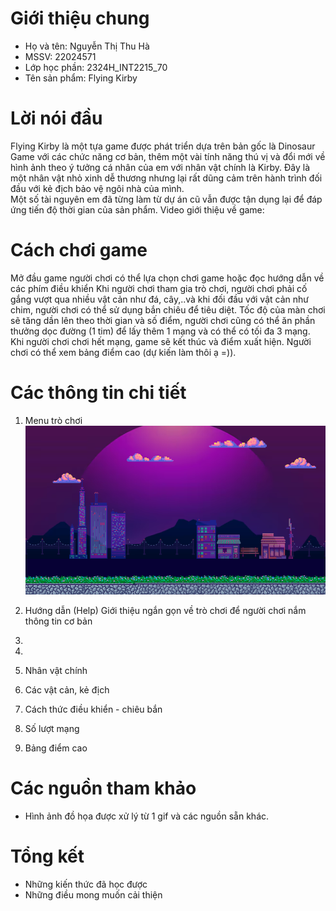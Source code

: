 # Giới thiệu chung
- Họ và tên: Nguyễn Thị Thu Hà
- MSSV: 22024571
- Lớp học phần: 2324H_INT2215_70
- Tên sản phẩm: Flying Kirby
  
# Lời nói đầu
Flying Kirby là một tựa game được phát triển dựa trên bản gốc là Dinosaur Game với các chức năng cơ bản, thêm một vài tính năng thú vị và đổi mới về hình ảnh theo ý tưởng cá nhân của em với nhân vật chính là Kirby. Đây là một nhân vật nhỏ xinh dễ thương nhưng lại rất dũng cảm trên hành trình đối đầu với kẻ địch bảo vệ ngôi nhà của mình.    
Một số tài nguyên em đã từng làm từ dự án cũ vẫn được tận dụng lại để đáp ứng tiến độ thời gian của sản phẩm.
Video giới thiệu về game:

# Cách chơi game 
Mở đầu game người chơi có thể lựa chọn chơi game hoặc đọc hướng dẫn về các phím điều khiển
Khi người chơi tham gia trò chơi, người chơi phải cố gắng vượt qua nhiều vật cản như đá, cây,..và khi đối đầu với vật cản như chim, người chơi có thể sử dụng bắn chiêu để tiêu diệt. Tốc độ của màn chơi sẽ tăng dần lên theo thời gian và số điểm, người chơi cũng có thể ăn phần thưởng dọc đường (1 tim) để lấy thêm 1 mạng và có thể có tối đa 3 mạng. 
Khi người chơi chơi hết mạng, game sẽ kết thúc và điểm xuất hiện. Người chơi có thể xem bảng điểm cao (dự kiến làm thôi ạ =)).

# Các thông tin chi tiết 
1. Menu trò chơi
   ![Menu game](flyingkirby/Resource/BackGround/Background.png)
3. Hướng dẫn (Help)
   Giới thiệu ngắn gọn về trò chơi để người chơi nắm thông tin cơ bản
4. 
5. 
6. Nhân vật chính
   
7. Các vật cản, kẻ địch
8. Cách thức điều khiển - chiêu bắn
9. Số lượt mạng
10. Bảng điểm cao

# Các nguồn tham khảo 
- Hình ảnh đồ họa được xử lý từ 1 gif và các nguồn sẵn khác.
  
# Tổng kết 
- Những kiến thức đã học được
- Những điều mong muốn cải thiện 
